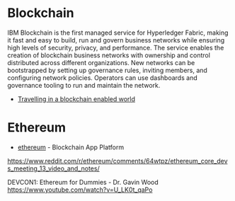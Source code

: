 # Blockchain

IBM Blockchain is the first managed service for Hyperledger Fabric, making it fast and easy to build, run and govern business networks while ensuring high levels of security, privacy, and performance. The service enables the creation of blockchain business networks with ownership and control distributed across different organizations. New networks can be bootstrapped by setting up governance rules, inviting members, and configuring network policies. Operators can use dashboards and governance tooling to run and maintain the network.

* [Travelling in a blockchain enabled world](https://venturebeat.com/2017/04/13/travelling-in-a-blockchain-enabled-world/)


# Ethereum
* [ethereum](https://www.ethereum.org/) - Blockchain App Platform

https://www.reddit.com/r/ethereum/comments/64wtpz/ethereum_core_devs_meeting_13_video_and_notes/

DEVCON1: Ethereum for Dummies - Dr. Gavin Wood 
https://www.youtube.com/watch?v=U_LK0t_qaPo

